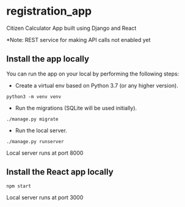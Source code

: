 # registration_app

Citizen Calculator App built using Django and React

\*Note: REST service for making API calls not enabled yet

## Install the app locally

You can run the app on your local by performing the following steps:

- Create a virtual env based on Python 3.7 (or any higher version).

`python3 -m venv venv`

- Run the migrations (SQLite will be used initially).

`./manage.py migrate`

- Run the local server.

`./manage.py runserver`

Local server runs at port 8000

## Install the React app locally

`npm start`

Local server runs at port 3000
